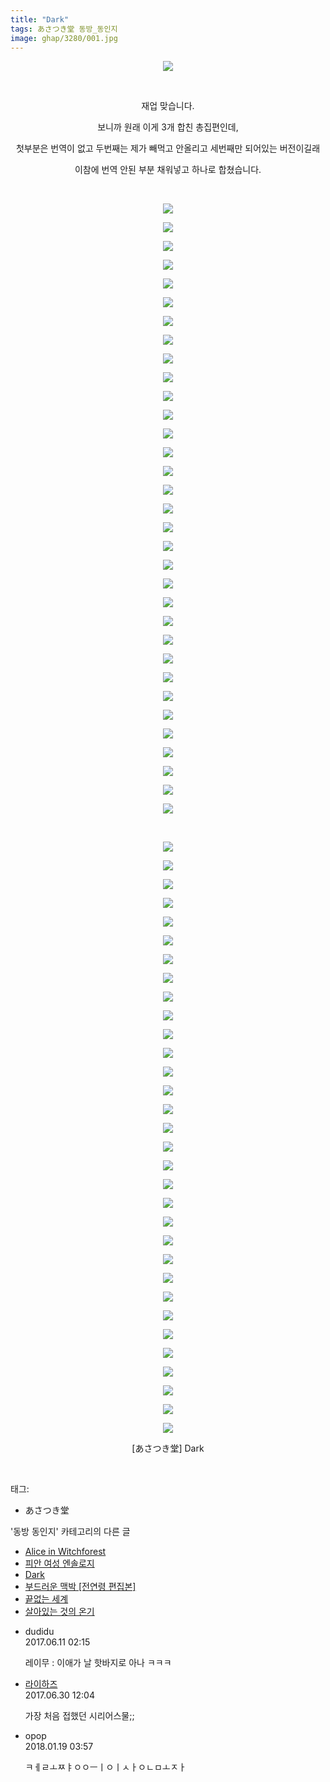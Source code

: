 ```yaml
---
title: "Dark"
tags: あさつき堂 동방_동인지
image: ghap/3280/001.jpg
---
```

<div class="article">
<p style="text-align: center; clear: none; float: none;"><img src="{{ site.nasurl }}/ghap/3280/001.jpg"/></p>
<p style="text-align: center; clear: none; float: none;"><br/></p>
<p style="text-align: center; clear: none; float: none;">재업 맞습니다.</p>
<p style="text-align: center; clear: none; float: none;">보니까 원래 이게 3개 합친 총집편인데,</p>
<p style="text-align: center; clear: none; float: none;">첫부분은 번역이 없고 두번째는 제가 빼먹고 안올리고 세번째만 되어있는 버전이길래</p>
<p style="text-align: center; clear: none; float: none;">이참에 번역 안된 부분 채워넣고 하나로 합쳤습니다.</p>
<p style="text-align: center; clear: none; float: none;"><br/></p>
<p style="text-align: center; clear: none; float: none;"><img src="{{ site.nasurl }}/ghap/3280/002.jpg"/></p>
<p style="text-align: center; clear: none; float: none;"><img src="{{ site.nasurl }}/ghap/3280/003.jpg"/></p>
<p style="text-align: center; clear: none; float: none;"><img src="{{ site.nasurl }}/ghap/3280/004.jpg"/></p>
<p style="text-align: center; clear: none; float: none;"><img src="{{ site.nasurl }}/ghap/3280/005.jpg"/></p>
<p style="text-align: center; clear: none; float: none;"><img src="{{ site.nasurl }}/ghap/3280/006.jpg"/></p>
<p style="text-align: center; clear: none; float: none;"><img src="{{ site.nasurl }}/ghap/3280/007.jpg"/></p>
<p style="text-align: center; clear: none; float: none;"><img src="{{ site.nasurl }}/ghap/3280/008.jpg"/></p>
<p style="text-align: center; clear: none; float: none;"><img src="{{ site.nasurl }}/ghap/3280/009.jpg"/></p>
<p style="text-align: center; clear: none; float: none;"><img src="{{ site.nasurl }}/ghap/3280/010.jpg"/></p>
<p style="text-align: center; clear: none; float: none;"><img src="{{ site.nasurl }}/ghap/3280/011.jpg"/></p>
<p style="text-align: center; clear: none; float: none;"><img src="{{ site.nasurl }}/ghap/3280/012.jpg"/></p>
<p style="text-align: center; clear: none; float: none;"><img src="{{ site.nasurl }}/ghap/3280/013.jpg"/></p>
<p style="text-align: center; clear: none; float: none;"><img src="{{ site.nasurl }}/ghap/3280/014.jpg"/></p>
<p style="text-align: center; clear: none; float: none;"><img src="{{ site.nasurl }}/ghap/3280/015.jpg"/></p>
<p style="text-align: center; clear: none; float: none;"><img src="{{ site.nasurl }}/ghap/3280/016.jpg"/></p>
<p style="text-align: center; clear: none; float: none;"><img src="{{ site.nasurl }}/ghap/3280/017.jpg"/></p>
<p style="text-align: center; clear: none; float: none;"><img src="{{ site.nasurl }}/ghap/3280/018.jpg"/></p>
<p style="text-align: center; clear: none; float: none;"><img src="{{ site.nasurl }}/ghap/3280/019.jpg"/></p>
<p style="text-align: center; clear: none; float: none;"><img src="{{ site.nasurl }}/ghap/3280/020.jpg"/></p>
<p style="text-align: center; clear: none; float: none;"><img src="{{ site.nasurl }}/ghap/3280/021.jpg"/></p>
<p style="text-align: center; clear: none; float: none;"><img src="{{ site.nasurl }}/ghap/3280/022.jpg"/></p>
<p style="text-align: center; clear: none; float: none;"><img src="{{ site.nasurl }}/ghap/3280/023.jpg"/></p>
<p style="text-align: center; clear: none; float: none;"><img src="{{ site.nasurl }}/ghap/3280/024.jpg"/></p>
<p style="text-align: center; clear: none; float: none;"><img src="{{ site.nasurl }}/ghap/3280/025.jpg"/></p>
<p style="text-align: center; clear: none; float: none;"><img src="{{ site.nasurl }}/ghap/3280/026.jpg"/></p>
<p style="text-align: center; clear: none; float: none;"><img src="{{ site.nasurl }}/ghap/3280/027.jpg"/></p>
<p style="text-align: center; clear: none; float: none;"><img src="{{ site.nasurl }}/ghap/3280/028.jpg"/></p>
<p style="text-align: center; clear: none; float: none;"><img src="{{ site.nasurl }}/ghap/3280/029.jpg"/></p>
<p style="text-align: center; clear: none; float: none;"><img src="{{ site.nasurl }}/ghap/3280/030.jpg"/></p>
<p style="text-align: center; clear: none; float: none;"><img src="{{ site.nasurl }}/ghap/3280/031.jpg"/></p>
<p style="text-align: center; clear: none; float: none;"><img src="{{ site.nasurl }}/ghap/3280/032.jpg"/></p>
<p style="text-align: center; clear: none; float: none;"><img src="{{ site.nasurl }}/ghap/3280/033.jpg"/></p>
<p style="text-align: center; clear: none; float: none;"><img src="{{ site.nasurl }}/ghap/3280/034.jpg"/></p>
<p style="text-align: center; clear: none; float: none;"><br/></p>
<p style="text-align: center; clear: none; float: none;"><img src="{{ site.nasurl }}/ghap/3280/035.jpg"/></p>
<p style="text-align: center; clear: none; float: none;"><img src="{{ site.nasurl }}/ghap/3280/036.jpg"/></p>
<p style="text-align: center; clear: none; float: none;"><img src="{{ site.nasurl }}/ghap/3280/037.jpg"/></p>
<p style="text-align: center; clear: none; float: none;"><img src="{{ site.nasurl }}/ghap/3280/038.jpg"/></p>
<p style="text-align: center; clear: none; float: none;"><img src="{{ site.nasurl }}/ghap/3280/039.jpg"/></p>
<p style="text-align: center; clear: none; float: none;"><img src="{{ site.nasurl }}/ghap/3280/040.jpg"/></p>
<p style="text-align: center; clear: none; float: none;"><img src="{{ site.nasurl }}/ghap/3280/041.jpg"/></p>
<p style="text-align: center; clear: none; float: none;"><img src="{{ site.nasurl }}/ghap/3280/042.jpg"/></p>
<p style="text-align: center; clear: none; float: none;"><img src="{{ site.nasurl }}/ghap/3280/043.jpg"/></p>
<p style="text-align: center; clear: none; float: none;"><img src="{{ site.nasurl }}/ghap/3280/044.jpg"/></p>
<p style="text-align: center; clear: none; float: none;"><img src="{{ site.nasurl }}/ghap/3280/045.jpg"/></p>
<p style="text-align: center; clear: none; float: none;"><img src="{{ site.nasurl }}/ghap/3280/046.jpg"/></p>
<p style="text-align: center; clear: none; float: none;"><img src="{{ site.nasurl }}/ghap/3280/047.jpg"/></p>
<p style="text-align: center; clear: none; float: none;"><img src="{{ site.nasurl }}/ghap/3280/048.jpg"/></p>
<p style="text-align: center; clear: none; float: none;"><img src="{{ site.nasurl }}/ghap/3280/049.jpg"/></p>
<p style="text-align: center; clear: none; float: none;"><img src="{{ site.nasurl }}/ghap/3280/050.jpg"/></p>
<p style="text-align: center; clear: none; float: none;"><img src="{{ site.nasurl }}/ghap/3280/051.jpg"/></p>
<p style="text-align: center; clear: none; float: none;"><img src="{{ site.nasurl }}/ghap/3280/052.jpg"/></p>
<p style="text-align: center; clear: none; float: none;"><img src="{{ site.nasurl }}/ghap/3280/053.jpg"/></p>
<p style="text-align: center; clear: none; float: none;"><img src="{{ site.nasurl }}/ghap/3280/054.jpg"/></p>
<p style="text-align: center; clear: none; float: none;"><img src="{{ site.nasurl }}/ghap/3280/055.jpg"/></p>
<p style="text-align: center; clear: none; float: none;"><img src="{{ site.nasurl }}/ghap/3280/056.jpg"/></p>
<p style="text-align: center; clear: none; float: none;"><img src="{{ site.nasurl }}/ghap/3280/057.jpg"/></p>
<p style="text-align: center; clear: none; float: none;"><img src="{{ site.nasurl }}/ghap/3280/058.jpg"/></p>
<p style="text-align: center; clear: none; float: none;"><img src="{{ site.nasurl }}/ghap/3280/059.jpg"/></p>
<p style="text-align: center; clear: none; float: none;"><img src="{{ site.nasurl }}/ghap/3280/060.jpg"/></p>
<p style="text-align: center; clear: none; float: none;"><img src="{{ site.nasurl }}/ghap/3280/061.jpg"/></p>
<p style="text-align: center; clear: none; float: none;"><img src="{{ site.nasurl }}/ghap/3280/062.jpg"/></p>
<p style="text-align: center; clear: none; float: none;"><img src="{{ site.nasurl }}/ghap/3280/063.jpg"/></p>
<p style="text-align: center; clear: none; float: none;"><img src="{{ site.nasurl }}/ghap/3280/064.jpg"/></p>
<p style="text-align: center; clear: none; float: none;"><img src="{{ site.nasurl }}/ghap/3280/065.jpg"/></p>
<p style="text-align: center; clear: none; float: none;"><img src="{{ site.nasurl }}/ghap/3280/066.jpg"/></p>
<p style="text-align: center; clear: none; float: none;">[あさつき堂] Dark</p>
<p><br/></p>
</div><div class="tagTrail">
<p>태그: </p>
<ul>
<li>あさつき堂</li>
</ul>
</div><div class="another">
<p>'동방 동인지' 카테고리의 다른 글</p>
<ul>
<li><a href="/2017-05-23-ghap_3283">Alice in Witchforest</a></li>
<li><a href="/2017-05-23-ghap_3282">피안 여성 엔솔로지</a></li>
<li><a href="/2017-05-23-ghap_3280">Dark</a></li>
<li><a href="/2017-05-23-ghap_3278">부드러운 맥박 [전연령 편집본]</a></li>
<li><a href="/2017-05-23-ghap_3277">끝없는 세계</a></li>
<li><a href="/2017-05-23-ghap_3276">살아있는 것의 온기</a></li>
</ul>
</div><div class="cb_module cb_fluid">
<div class="cb_wrt cb_profile">
<div class="comment">
<ul>
<li class="cb_thumb_off" id="comment15010349">
<div class="cb_comment_area">
<div class="cb_info_area">
<div class="cb_section">
<span class="cb_nick_name">dudidu</span>
</div>
<div class="cb_section">
<span class="cb_date">2017.06.11 02:15 </span>
</div>
</div>
<div class="cb_dsc_comment">
<p class="cb_dsc">
											레이무 : 이애가 날 핫바지로 아나 ㅋㅋㅋ
										</p>
</div>
</div></li>
<li class="cb_thumb_off" id="comment15025859">
<div class="cb_comment_area">
<div class="cb_info_area">
<div class="cb_section">
<span class="cb_nick_name"> <a href="http://`" onclick="return openLinkInNewWindow(this)">라이하즈</a></span>
</div>
<div class="cb_section">
<span class="cb_date">2017.06.30 12:04 </span>
</div>
</div>
<div class="cb_dsc_comment">
<p class="cb_dsc">
											가장 처음 접했던 시리어스물;;
										</p>
</div>
</div></li>
<li class="cb_thumb_off" id="comment15177607">
<div class="cb_comment_area">
<div class="cb_info_area">
<div class="cb_section">
<span class="cb_nick_name">opop</span>
</div>
<div class="cb_section">
<span class="cb_date">2018.01.19 03:57 </span>
</div>
</div>
<div class="cb_dsc_comment">
<p class="cb_dsc">
											ㅋㅔㄹㅗㅉㅑㅇㅇㅡㅣㅇㅣㅅㅏㅇㄴㅁㅗㅈㅏ
										</p>
</div>
</div></li>
</ul>
</div>
</div><!-- commentList close -->
</div>